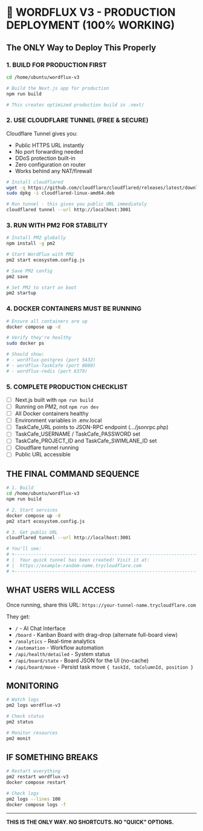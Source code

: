 # 🚀 WORDFLUX V3 - PRODUCTION DEPLOYMENT (100% WORKING)

## The ONLY Way to Deploy This Properly

### 1. BUILD FOR PRODUCTION FIRST

```bash
cd /home/ubuntu/wordflux-v3

# Build the Next.js app for production
npm run build

# This creates optimized production build in .next/
```

### 2. USE CLOUDFLARE TUNNEL (FREE & SECURE)

Cloudflare Tunnel gives you:
- Public HTTPS URL instantly
- No port forwarding needed
- DDoS protection built-in
- Zero configuration on router
- Works behind any NAT/firewall

```bash
# Install cloudflared
wget -q https://github.com/cloudflare/cloudflared/releases/latest/download/cloudflared-linux-amd64.deb
sudo dpkg -i cloudflared-linux-amd64.deb

# Run tunnel - this gives you public URL immediately
cloudflared tunnel --url http://localhost:3001
```

### 3. RUN WITH PM2 FOR STABILITY

```bash
# Install PM2 globally
npm install -g pm2

# Start WordFlux with PM2
pm2 start ecosystem.config.js

# Save PM2 config
pm2 save

# Set PM2 to start on boot
pm2 startup
```

### 4. DOCKER CONTAINERS MUST BE RUNNING

```bash
# Ensure all containers are up
docker compose up -d

# Verify they're healthy
sudo docker ps

# Should show:
# - wordflux-postgres (port 5432)
# - wordflux-TaskCafe (port 8080) 
# - wordflux-redis (port 6379)
```

### 5. COMPLETE PRODUCTION CHECKLIST

- [ ] Next.js built with `npm run build`
- [ ] Running on PM2, not `npm run dev`
- [ ] All Docker containers healthy
- [ ] Environment variables in .env.local
- [ ] TaskCafe_URL points to JSON-RPC endpoint (…/jsonrpc.php)
- [ ] TaskCafe_USERNAME / TaskCafe_PASSWORD set
- [ ] TaskCafe_PROJECT_ID and TaskCafe_SWIMLANE_ID set
- [ ] Cloudflare tunnel running
- [ ] Public URL accessible

## THE FINAL COMMAND SEQUENCE

```bash
# 1. Build
cd /home/ubuntu/wordflux-v3
npm run build

# 2. Start services
docker compose up -d
pm2 start ecosystem.config.js

# 3. Get public URL
cloudflared tunnel --url http://localhost:3001

# You'll see:
# +--------------------------------------------------------------------------------------------+
# |  Your quick tunnel has been created! Visit it at:                                        |
# |  https://example-random-name.trycloudflare.com                                           |
# +--------------------------------------------------------------------------------------------+
```

## WHAT USERS WILL ACCESS

Once running, share this URL: `https://your-tunnel-name.trycloudflare.com`

They get:
- `/` - AI Chat Interface
- `/board` - Kanban Board with drag-drop (alternate full-board view)
- `/analytics` - Real-time analytics
- `/automation` - Workflow automation
- `/api/health/detailed` - System status
- `/api/board/state` - Board JSON for the UI (no-cache)
- `/api/board/move` - Persist task move `{ taskId, toColumnId, position }`

## MONITORING

```bash
# Watch logs
pm2 logs wordflux-v3

# Check status
pm2 status

# Monitor resources
pm2 monit
```

## IF SOMETHING BREAKS

```bash
# Restart everything
pm2 restart wordflux-v3
docker compose restart

# Check logs
pm2 logs --lines 100
docker compose logs -f
```

---

**THIS IS THE ONLY WAY. NO SHORTCUTS. NO "QUICK" OPTIONS.**
